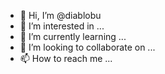 - 👋 Hi, I’m @diablobu
- 👀 I’m interested in ...
- 🌱 I’m currently learning ...
- 💞️ I’m looking to collaborate on ...
- 📫 How to reach me ...

<!---
diablobu/diablobu is a ✨ special ✨ repository because its `README.md` (this file) appears on your GitHub profile.
You can click the Preview link to take a look at your changes.
--->
